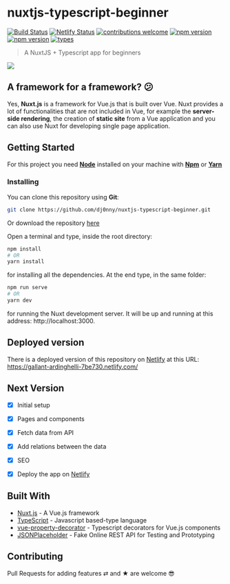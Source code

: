 # nuxtjs-typescript-beginner

[![Build Status](https://travis-ci.org/dj0nny/nuxtjs-typescript-beginner.svg?branch=develop)](https://travis-ci.org/dj0nny/nuxtjs-typescript-beginner)
[![Netlify Status](https://api.netlify.com/api/v1/badges/3ce989fd-7725-43c8-859c-a0eccda87a9a/deploy-status)](https://app.netlify.com/sites/gallant-ardinghelli-7be730/deploys)
[![contributions welcome](https://img.shields.io/badge/contributions-welcome-brightgreen.svg?style=flat)](https://github.com/dwyl/esta/issues)
[![npm version](https://badge.fury.io/js/nuxt.svg)](https://badge.fury.io/js/nuxt)
[![npm version](https://badge.fury.io/js/typescript.svg)](https://badge.fury.io/js/typescript)
[![types](https://img.shields.io/badge/types-Typescript-blue.svg)](https://img.shields.io/badge/types-Typescript-blue.svg)


> A NuxtJS + Typescript app for beginners

![](https://cdn-images-1.medium.com/max/2600/1*Pfa4uR2nDfhvjXeg6B5hrg.png)

## A framework for a framework? 😕

Yes, __Nuxt.js__ is a framework for Vue.js that is built over Vue. Nuxt provides a lot of functionalities that are not included in Vue, for example the __server-side rendering__, the creation of __static site__ from a Vue application and you can also use Nuxt for developing single page application.

## Getting Started

For this project you need [__Node__](https://nodejs.org/en/) installed on your machine with [__Npm__](https://www.npmjs.com/) or [__Yarn__](https://yarnpkg.com)

### Installing

You can clone this repository using __Git__:
```bash
git clone https://github.com/dj0nny/nuxtjs-typescript-beginner.git
```
Or download the repository [here](https://github.com/dj0nny/nuxtjs-typescript-beginner/archive/develop.zip)

Open a terminal and type, inside the root directory:
```bash
npm install 
# OR
yarn install
```

for installing all the dependencies. At the end type, in the same folder:
```bash
npm run serve
# OR
yarn dev
```
for running the Nuxt development server. It will be up and running at this address: http://localhost:3000.

## Deployed version

There is a deployed version of this repository on [Netlify](https://netlify.com) at this URL: https://gallant-ardinghelli-7be730.netlify.com/

## Next Version

- [x] Initial setup
- [x] Pages and components
- [x] Fetch data from API
- [x] Add relations between the data
- [x] SEO 
- [x] Deploy the app on [Netlify](https://www.netlify.com)


## Built With

* [Nuxt.js](https://nuxtjs.org/) - A Vue.js framework
* [TypeScript](https://www.typescriptlang.org/) - Javascript based-type language
* [vue-property-decorator](https://github.com/kaorun343/vue-property-decorator) - Typescript decorators for Vue.js components
* [JSONPlaceholder](http://jsonplaceholder.typicode.com/) - Fake Online REST API for Testing and Prototyping 

## Contributing

Pull Requests for adding features ⇄ and ★ are welcome 😎